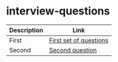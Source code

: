 # interview-questions



| Description        | Link  |
|--------------------|-------|
|  First        |   [First set of questions ](DS_notes.md)       |
|  Second      |   [Second question](datascience_random.md)       |

